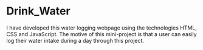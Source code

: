 # Drink_Water
I have developed this water logging webpage using the technologies HTML, CSS and JavaScript. The motive of this mini-project is that a user can easily log their water intake during a day through this project.
